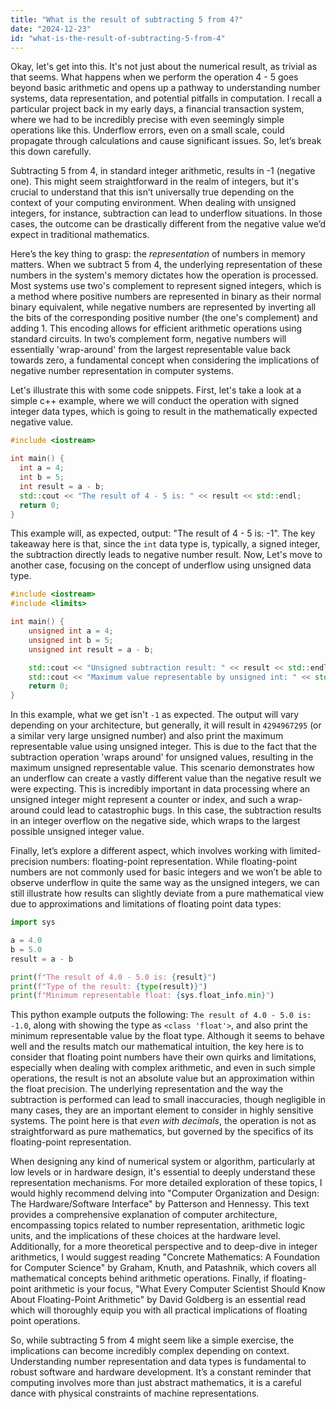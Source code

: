 ```yaml
---
title: "What is the result of subtracting 5 from 4?"
date: "2024-12-23"
id: "what-is-the-result-of-subtracting-5-from-4"
---
```


Okay, let's get into this. It's not just about the numerical result, as trivial as that seems. What happens when we perform the operation 4 - 5 goes beyond basic arithmetic and opens up a pathway to understanding number systems, data representation, and potential pitfalls in computation. I recall a particular project back in my early days, a financial transaction system, where we had to be incredibly precise with even seemingly simple operations like this. Underflow errors, even on a small scale, could propagate through calculations and cause significant issues. So, let’s break this down carefully.

Subtracting 5 from 4, in standard integer arithmetic, results in -1 (negative one). This might seem straightforward in the realm of integers, but it's crucial to understand that this isn’t universally true depending on the context of your computing environment. When dealing with unsigned integers, for instance, subtraction can lead to underflow situations. In those cases, the outcome can be drastically different from the negative value we’d expect in traditional mathematics.

Here’s the key thing to grasp: the *representation* of numbers in memory matters. When we subtract 5 from 4, the underlying representation of these numbers in the system's memory dictates how the operation is processed. Most systems use two's complement to represent signed integers, which is a method where positive numbers are represented in binary as their normal binary equivalent, while negative numbers are represented by inverting all the bits of the corresponding positive number (the one's complement) and adding 1. This encoding allows for efficient arithmetic operations using standard circuits. In two’s complement form, negative numbers will essentially 'wrap-around' from the largest representable value back towards zero, a fundamental concept when considering the implications of negative number representation in computer systems.

Let's illustrate this with some code snippets. First, let's take a look at a simple c++ example, where we will conduct the operation with signed integer data types, which is going to result in the mathematically expected negative value.

```cpp
#include <iostream>

int main() {
  int a = 4;
  int b = 5;
  int result = a - b;
  std::cout << "The result of 4 - 5 is: " << result << std::endl;
  return 0;
}
```

This example will, as expected, output: "The result of 4 - 5 is: -1". The key takeaway here is that, since the `int` data type is, typically, a signed integer, the subtraction directly leads to negative number result. Now, Let's move to another case, focusing on the concept of underflow using unsigned data type.

```cpp
#include <iostream>
#include <limits>

int main() {
    unsigned int a = 4;
    unsigned int b = 5;
    unsigned int result = a - b;

    std::cout << "Unsigned subtraction result: " << result << std::endl;
    std::cout << "Maximum value representable by unsigned int: " << std::numeric_limits<unsigned int>::max() << std::endl;
    return 0;
}
```

In this example, what we get isn't `-1` as expected. The output will vary depending on your architecture, but generally, it will result in `4294967295` (or a similar very large unsigned number) and also print the maximum representable value using unsigned integer. This is due to the fact that the subtraction operation 'wraps around' for unsigned values, resulting in the maximum unsigned representable value. This scenario demonstrates how an underflow can create a vastly different value than the negative result we were expecting. This is incredibly important in data processing where an unsigned integer might represent a counter or index, and such a wrap-around could lead to catastrophic bugs. In this case, the subtraction results in an integer overflow on the negative side, which wraps to the largest possible unsigned integer value.

Finally, let’s explore a different aspect, which involves working with limited-precision numbers: floating-point representation. While floating-point numbers are not commonly used for basic integers and we won’t be able to observe underflow in quite the same way as the unsigned integers, we can still illustrate how results can slightly deviate from a pure mathematical view due to approximations and limitations of floating point data types:

```python
import sys

a = 4.0
b = 5.0
result = a - b

print(f"The result of 4.0 - 5.0 is: {result}")
print(f"Type of the result: {type(result)}")
print(f"Minimum representable float: {sys.float_info.min}")

```

This python example outputs the following: `The result of 4.0 - 5.0 is: -1.0`, along with showing the type as `<class 'float'>`, and also print the minimum representable value by the float type. Although it seems to behave well and the results match our mathematical intuition, the key here is to consider that floating point numbers have their own quirks and limitations, especially when dealing with complex arithmetic, and even in such simple operations, the result is not an absolute value but an approximation within the float precision. The underlying representation and the way the subtraction is performed can lead to small inaccuracies, though negligible in many cases, they are an important element to consider in highly sensitive systems. The point here is that *even with decimals*, the operation is not as straightforward as pure mathematics, but governed by the specifics of its floating-point representation.

When designing any kind of numerical system or algorithm, particularly at low levels or in hardware design, it's essential to deeply understand these representation mechanisms. For more detailed exploration of these topics, I would highly recommend delving into "Computer Organization and Design: The Hardware/Software Interface" by Patterson and Hennessy. This text provides a comprehensive explanation of computer architecture, encompassing topics related to number representation, arithmetic logic units, and the implications of these choices at the hardware level. Additionally, for a more theoretical perspective and to deep-dive in integer arithmetics, I would suggest reading "Concrete Mathematics: A Foundation for Computer Science" by Graham, Knuth, and Patashnik, which covers all mathematical concepts behind arithmetic operations. Finally, if floating-point arithmetic is your focus, "What Every Computer Scientist Should Know About Floating-Point Arithmetic" by David Goldberg is an essential read which will thoroughly equip you with all practical implications of floating point operations.

So, while subtracting 5 from 4 might seem like a simple exercise, the implications can become incredibly complex depending on context. Understanding number representation and data types is fundamental to robust software and hardware development. It’s a constant reminder that computing involves more than just abstract mathematics, it is a careful dance with physical constraints of machine representations.
